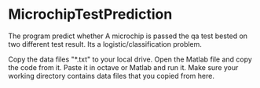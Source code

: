 # MicrochipTestPrediction

The program predict whether A microchip is passed the qa test bested on two different test result. Its a logistic/classification problem.

Copy the data files "*.txt" to your local drive. Open the Matlab file and copy the code from it. Paste it in octave or Matlab and run it. Make sure your working directory contains data files that you copied from here.
